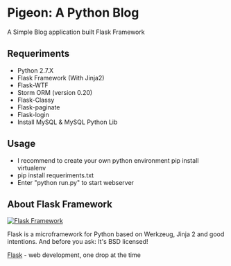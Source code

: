 Pigeon: A Python Blog
=====================

A Simple Blog application built Flask Framework


Requeriments
-------------
* Python 2.7.X
* Flask Framework (With Jinja2)
* Flask-WTF
* Storm ORM (version 0.20)
* Flask-Classy
* Flask-paginate
* Flask-login
* Install MySQL & MySQL Python Lib

Usage
-----
* I recommend to create your own python environment pip install virtualenv 
* pip install requeriments.txt
* Enter "python run.py" to start webserver

About Flask Framework
---------------------
[![Flask Framework](http://flask.pocoo.org/static/logo.png)](http://flask.pocoo.org/)


Flask is a microframework for Python based on Werkzeug, Jinja 2 and good intentions. And before you ask: It's BSD licensed!

[Flask](http://flask.pocoo.org/) - web development, one drop at the time

  
